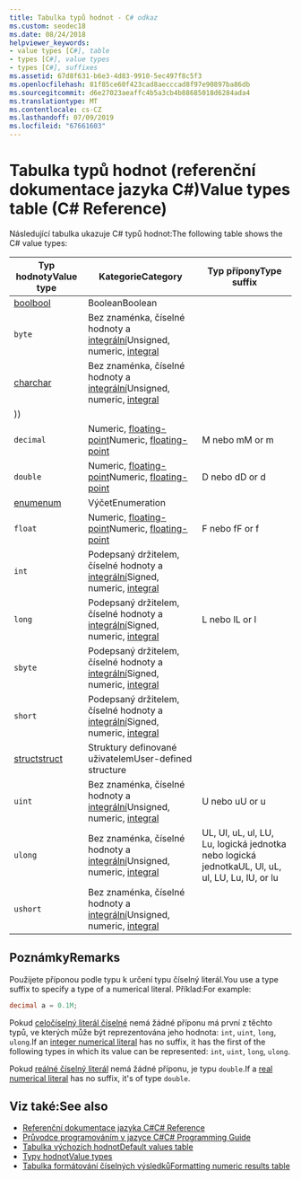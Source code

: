 ```yaml
---
title: Tabulka typů hodnot - C# odkaz
ms.custom: seodec18
ms.date: 08/24/2018
helpviewer_keywords:
- value types [C#], table
- types [C#], value types
- types [C#], suffixes
ms.assetid: 67d8f631-b6e3-4d83-9910-5ec497f8c5f3
ms.openlocfilehash: 81f85ce60f423cad8aecccad8f97e90897ba86db
ms.sourcegitcommit: d6e27023aeaffc4b5a3cb4b88685018d6284ada4
ms.translationtype: MT
ms.contentlocale: cs-CZ
ms.lasthandoff: 07/09/2019
ms.locfileid: "67661603"
---
```

# <a name="value-types-table-c-reference"></a><span data-ttu-id="8b824-102">Tabulka typů hodnot (referenční dokumentace jazyka C#)</span><span class="sxs-lookup"><span data-stu-id="8b824-102">Value types table (C# Reference)</span></span>

<span data-ttu-id="8b824-103">Následující tabulka ukazuje C# typů hodnot:</span><span class="sxs-lookup"><span data-stu-id="8b824-103">The following table shows the C# value types:</span></span>

|<span data-ttu-id="8b824-104">Typ hodnoty</span><span class="sxs-lookup"><span data-stu-id="8b824-104">Value type</span></span>|<span data-ttu-id="8b824-105">Kategorie</span><span class="sxs-lookup"><span data-stu-id="8b824-105">Category</span></span>|<span data-ttu-id="8b824-106">Typ přípony</span><span class="sxs-lookup"><span data-stu-id="8b824-106">Type suffix</span></span>|
|----------------|--------------|-----------------|
|[<span data-ttu-id="8b824-107">bool</span><span class="sxs-lookup"><span data-stu-id="8b824-107">bool</span></span>](bool.md)|<span data-ttu-id="8b824-108">Boolean</span><span class="sxs-lookup"><span data-stu-id="8b824-108">Boolean</span></span>||
|`byte`|<span data-ttu-id="8b824-109">Bez znaménka, číselné hodnoty a [integrální](../builtin-types/integral-numeric-types.md)</span><span class="sxs-lookup"><span data-stu-id="8b824-109">Unsigned, numeric, [integral](../builtin-types/integral-numeric-types.md)</span></span>||
|[<span data-ttu-id="8b824-110">char</span><span class="sxs-lookup"><span data-stu-id="8b824-110">char</span></span>](char.md)|<span data-ttu-id="8b824-111">Bez znaménka, číselné hodnoty a [integrální](../builtin-types/integral-numeric-types.md)</span><span class="sxs-lookup"><span data-stu-id="8b824-111">Unsigned, numeric, [integral](../builtin-types/integral-numeric-types.md)</span></span>
<span data-ttu-id="8b824-112">)</span><span class="sxs-lookup"><span data-stu-id="8b824-112">)</span></span>||
|`decimal`|<span data-ttu-id="8b824-113">Numeric, [floating-point](../builtin-types/floating-point-numeric-types.md)</span><span class="sxs-lookup"><span data-stu-id="8b824-113">Numeric, [floating-point](../builtin-types/floating-point-numeric-types.md)</span></span>|<span data-ttu-id="8b824-114">M nebo m</span><span class="sxs-lookup"><span data-stu-id="8b824-114">M or m</span></span>|
|`double`|<span data-ttu-id="8b824-115">Numeric, [floating-point](../builtin-types/floating-point-numeric-types.md)</span><span class="sxs-lookup"><span data-stu-id="8b824-115">Numeric, [floating-point](../builtin-types/floating-point-numeric-types.md)</span></span>|<span data-ttu-id="8b824-116">D nebo d</span><span class="sxs-lookup"><span data-stu-id="8b824-116">D or d</span></span>|
|[<span data-ttu-id="8b824-117">enum</span><span class="sxs-lookup"><span data-stu-id="8b824-117">enum</span></span>](enum.md)|<span data-ttu-id="8b824-118">Výčet</span><span class="sxs-lookup"><span data-stu-id="8b824-118">Enumeration</span></span>||
|`float`|<span data-ttu-id="8b824-119">Numeric, [floating-point](../builtin-types/floating-point-numeric-types.md)</span><span class="sxs-lookup"><span data-stu-id="8b824-119">Numeric, [floating-point](../builtin-types/floating-point-numeric-types.md)</span></span>|<span data-ttu-id="8b824-120">F nebo f</span><span class="sxs-lookup"><span data-stu-id="8b824-120">F or f</span></span>|
|`int`|<span data-ttu-id="8b824-121">Podepsaný držitelem, číselné hodnoty a [integrální](../builtin-types/integral-numeric-types.md)</span><span class="sxs-lookup"><span data-stu-id="8b824-121">Signed, numeric, [integral](../builtin-types/integral-numeric-types.md)</span></span>||
|`long`|<span data-ttu-id="8b824-122">Podepsaný držitelem, číselné hodnoty a [integrální](../builtin-types/integral-numeric-types.md)</span><span class="sxs-lookup"><span data-stu-id="8b824-122">Signed, numeric, [integral](../builtin-types/integral-numeric-types.md)</span></span>|<span data-ttu-id="8b824-123">L nebo l</span><span class="sxs-lookup"><span data-stu-id="8b824-123">L or l</span></span>|
|`sbyte`|<span data-ttu-id="8b824-124">Podepsaný držitelem, číselné hodnoty a [integrální](../builtin-types/integral-numeric-types.md)</span><span class="sxs-lookup"><span data-stu-id="8b824-124">Signed, numeric, [integral](../builtin-types/integral-numeric-types.md)</span></span>||
|`short`|<span data-ttu-id="8b824-125">Podepsaný držitelem, číselné hodnoty a [integrální](../builtin-types/integral-numeric-types.md)</span><span class="sxs-lookup"><span data-stu-id="8b824-125">Signed, numeric, [integral](../builtin-types/integral-numeric-types.md)</span></span>||
|[<span data-ttu-id="8b824-126">struct</span><span class="sxs-lookup"><span data-stu-id="8b824-126">struct</span></span>](struct.md)|<span data-ttu-id="8b824-127">Struktury definované uživatelem</span><span class="sxs-lookup"><span data-stu-id="8b824-127">User-defined structure</span></span>||
|`uint`|<span data-ttu-id="8b824-128">Bez znaménka, číselné hodnoty a [integrální](../builtin-types/integral-numeric-types.md)</span><span class="sxs-lookup"><span data-stu-id="8b824-128">Unsigned, numeric, [integral](../builtin-types/integral-numeric-types.md)</span></span>|<span data-ttu-id="8b824-129">U nebo u</span><span class="sxs-lookup"><span data-stu-id="8b824-129">U or u</span></span>|
|`ulong`|<span data-ttu-id="8b824-130">Bez znaménka, číselné hodnoty a [integrální](../builtin-types/integral-numeric-types.md)</span><span class="sxs-lookup"><span data-stu-id="8b824-130">Unsigned, numeric, [integral](../builtin-types/integral-numeric-types.md)</span></span>|<span data-ttu-id="8b824-131">UL, Ul, uL, ul, LU, Lu, logická jednotka nebo logická jednotka</span><span class="sxs-lookup"><span data-stu-id="8b824-131">UL, Ul, uL, ul, LU, Lu, lU, or lu</span></span>|
|`ushort`|<span data-ttu-id="8b824-132">Bez znaménka, číselné hodnoty a [integrální](../builtin-types/integral-numeric-types.md)</span><span class="sxs-lookup"><span data-stu-id="8b824-132">Unsigned, numeric, [integral](../builtin-types/integral-numeric-types.md)</span></span>||

## <a name="remarks"></a><span data-ttu-id="8b824-133">Poznámky</span><span class="sxs-lookup"><span data-stu-id="8b824-133">Remarks</span></span>

<span data-ttu-id="8b824-134">Použijete příponou podle typu k určení typu číselný literál.</span><span class="sxs-lookup"><span data-stu-id="8b824-134">You use a type suffix to specify a type of a numerical literal.</span></span> <span data-ttu-id="8b824-135">Příklad:</span><span class="sxs-lookup"><span data-stu-id="8b824-135">For example:</span></span>

```csharp
decimal a = 0.1M;
```

<span data-ttu-id="8b824-136">Pokud [celočíselný literál číselné](~/_csharplang/spec/lexical-structure.md#integer-literals) nemá žádné příponu má první z těchto typů, ve kterých může být reprezentována jeho hodnota: `int`, `uint`, `long`, `ulong`.</span><span class="sxs-lookup"><span data-stu-id="8b824-136">If an [integer numerical literal](~/_csharplang/spec/lexical-structure.md#integer-literals) has no suffix, it has the first of the following types in which its value can be represented: `int`, `uint`, `long`, `ulong`.</span></span>

<span data-ttu-id="8b824-137">Pokud [reálné číselný literál](~/_csharplang/spec/lexical-structure.md#real-literals) nemá žádné příponu, je typu `double`.</span><span class="sxs-lookup"><span data-stu-id="8b824-137">If a [real numerical literal](~/_csharplang/spec/lexical-structure.md#real-literals) has no suffix, it's of type `double`.</span></span>

## <a name="see-also"></a><span data-ttu-id="8b824-138">Viz také:</span><span class="sxs-lookup"><span data-stu-id="8b824-138">See also</span></span>

- [<span data-ttu-id="8b824-139">Referenční dokumentace jazyka C#</span><span class="sxs-lookup"><span data-stu-id="8b824-139">C# Reference</span></span>](../index.md)
- [<span data-ttu-id="8b824-140">Průvodce programováním v jazyce C#</span><span class="sxs-lookup"><span data-stu-id="8b824-140">C# Programming Guide</span></span>](../../programming-guide/index.md)
- [<span data-ttu-id="8b824-141">Tabulka výchozích hodnot</span><span class="sxs-lookup"><span data-stu-id="8b824-141">Default values table</span></span>](default-values-table.md)
- [<span data-ttu-id="8b824-142">Typy hodnot</span><span class="sxs-lookup"><span data-stu-id="8b824-142">Value types</span></span>](value-types.md)
- [<span data-ttu-id="8b824-143">Tabulka formátování číselných výsledků</span><span class="sxs-lookup"><span data-stu-id="8b824-143">Formatting numeric results table</span></span>](formatting-numeric-results-table.md)
